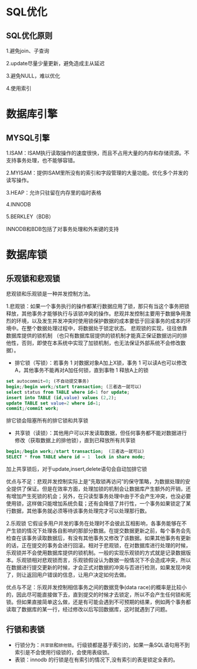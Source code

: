 # SQL优化
## SQL优化原则
1.避免join、子查询

2.update尽量少量更新，避免造成主从延迟

3.避免NULL，难以优化

4.使用索引

# 数据库引擎
## MYSQL引擎
1.ISAM：ISAM执行读取操作的速度很快，而且不占用大量的内存和存储资源。不支持事务处理，也不能够容错。

2.MYISAM：提供ISAM里所没有的索引和字段管理的大量功能。优化多个并发的读写操作。

3.HEAP：允许只驻留在内存里的临时表格

4.INNODB

5.BERKLEY（BDB）

INNODB和BDB包括了对事务处理和外来键的支持

# 数据库锁

## 乐观锁和悲观锁
悲观锁和乐观锁是一种并发控制方法。

1.悲观锁：如果一个事务执行的操作都某行数据应用了锁，那只有当这个事务把锁释放，其他事务才能够执行与该锁冲突的操作。悲观并发控制主要用于数据争用激烈的环境，以及发生并发冲突时使用锁保护数据的成本要低于回滚事务的成本的环境中。在整个数据处理过程中，将数据处于锁定状态。 悲观锁的实现，往往依靠数据库提供的锁机制 （也只有数据库层提供的锁机制才能真正保证数据访问的排他性，否则，即使在本系统中实现了加锁机制，也无法保证外部系统不会修改数据）。
- 排它锁（写锁）：若事务 1 对数据对象A加上X锁，事务 1 可以读A也可以修改A，其他事务不能再对A加任何锁，直到事物 1 释放A上的锁
```sql
set autocommit=0; (不自动提交事务)
begin;/begin work;/start transaction; (三者选一就可以)
select status from TABLE where id=1 for update;
insert into TABLE (id,value) values (2,2);
update TABLE set value=2 where id=1;
commit;/commit work;
```
排它锁会阻塞所有的排它锁和共享锁
- 共享锁（读锁）：其他用户可以并发读取数据，但任何事务都不能对数据进行修改（获取数据上的排他锁），直到已释放所有共享锁
```sql
begin;/begin work;/start transaction;  (三者选一就可以)
SELECT * from TABLE where id = 1  lock in share mode;
```
加上共享锁后，对于update,insert,delete语句会自动加排它锁

优点与不足：悲观并发控制实际上是“先取锁再访问”的保守策略，为数据处理的安全提供了保证。但是在效率方面，处理加锁的机制会让数据库产生额外的开销，还有增加产生死锁的机会；另外，在只读型事务处理中由于不会产生冲突，也没必要使用锁，这样做只能增加系统负载；还有会降低了并行性，一个事务如果锁定了某行数据，其他事务就必须等待该事务处理完才可以处理那行数。

2.乐观锁
它假设多用户并发的事务在处理时不会彼此互相影响，各事务能够在不产生锁的情况下处理各自影响的那部分数据。在提交数据更新之前，每个事务会先检查在该事务读取数据后，有没有其他事务又修改了该数据。如果其他事务有更新的话，正在提交的事务会进行回滚。相对于悲观锁，在对数据库进行处理的时候，乐观锁并不会使用数据库提供的锁机制。一般的实现乐观锁的方式就是记录数据版本。乐观锁相对悲观锁而言，乐观锁假设认为数据一般情况下不会造成冲突，所以在数据进行提交更新的时候，才会正式对数据的冲突与否进行检测，如果发现冲突了，则让返回用户错误的信息，让用户决定如何去做。

优点与不足：乐观并发控制相信事务之间的数据竞争(data race)的概率是比较小的，因此尽可能直接做下去，直到提交的时候才去锁定，所以不会产生任何锁和死锁。但如果直接简单这么做，还是有可能会遇到不可预期的结果，例如两个事务都读取了数据库的某一行，经过修改以后写回数据库，这时就遇到了问题。

## 行锁和表锁
- 行锁分为：`共享锁`和`排他锁`。行级锁都是基于索引的，如果一条SQL语句用不到索引是不会使用行级锁的，会使用表级锁。
- 表锁：innodb 的行锁是在有索引的情况下,没有索引的表是锁定全表的。
